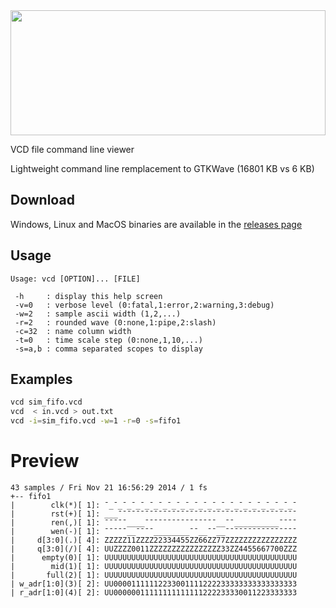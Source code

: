 <img src=https://svgur.com/i/PAx.svg width=100% height=200>

VCD file command line viewer

Lightweight command line remplacement to GTKWave (16801 KB vs 6 KB)

## Download

Windows, Linux and MacOS binaries are available in the [releases page](../../releases)

## Usage

```
Usage: vcd [OPTION]... [FILE]

 -h     : display this help screen
 -v=0   : verbose level (0:fatal,1:error,2:warning,3:debug)
 -w=2   : sample ascii width (1,2,...)
 -r=2   : rounded wave (0:none,1:pipe,2:slash)
 -c=32  : name column width
 -t=0   : time scale step (0:none,1,10,...)
 -s=a,b : comma separated scopes to display
```

## Examples

```bash
vcd sim_fifo.vcd
vcd  < in.vcd > out.txt
vcd -i=sim_fifo.vcd -w=1 -r=0 -s=fifo1
```

# Preview

```
43 samples / Fri Nov 21 16:56:29 2014 / 1 fs
+-- fifo1
|        clk(*)[ 1]: ¯_¯_¯_¯_¯_¯_¯_¯_¯_¯_¯_¯_¯_¯_¯_¯_¯_¯_¯_¯_¯_¯  
|        rst(+)[ 1]: ___¯¯¯¯¯¯¯¯¯¯¯¯¯¯¯¯¯¯¯¯¯¯¯¯¯¯¯¯¯¯¯¯¯¯¯¯¯¯¯¯  
|        ren(,)[ 1]: ¯¯¯¯¯____¯¯¯¯¯¯¯¯¯¯¯¯¯¯¯¯__¯¯__________¯¯¯¯  
|        wen(-)[ 1]: ¯¯¯¯¯__¯¯¯¯________¯¯__¯¯__¯¯¯¯¯¯¯¯¯¯¯¯¯¯¯¯  
|     d[3:0](.)[ 4]: ZZZZZ11ZZZZ22334455ZZ66ZZ77ZZZZZZZZZZZZZZZZ  
|     q[3:0](/)[ 4]: UUZZZZ0011ZZZZZZZZZZZZZZZZ33ZZ4455667700ZZZ  
|      empty(0)[ 1]: UUUUUUUUUUUUUUUUUUUUUUUUUUUUUUUUUUUUUUUUUUU  
|        mid(1)[ 1]: UUUUUUUUUUUUUUUUUUUUUUUUUUUUUUUUUUUUUUUUUUU  
|       full(2)[ 1]: UUUUUUUUUUUUUUUUUUUUUUUUUUUUUUUUUUUUUUUUUUU  
| w_adr[1:0](3)[ 2]: UU00001111112233001111222233333333333333333  
| r_adr[1:0](4)[ 2]: UU00000011111111111111222233330011223333333
```
